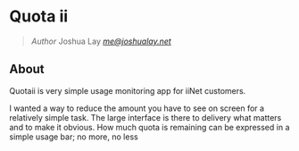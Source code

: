 # Quota ii

> _Author_ Joshua Lay _<me@joshualay.net>_

## About
Quotaii is very simple usage monitoring app for iiNet customers. 

I wanted a way to reduce the amount you have to see on screen for a relatively simple task. The large interface is there to delivery what matters and to make it obvious. How much quota is remaining can be expressed in a simple usage bar; no more, no less